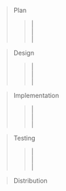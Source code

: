 > Plan<br />
> > |<br />
> > |<br />
> > |<br />

> Design<br />
> > |<br />
> > |<br />
> > |<br />

> Implementation<br />
> > |<br />
> > |<br />
> > |<br />

> Testing<br />
> > |<br />
> > |<br />
> > |<br />

> Distribution<br />